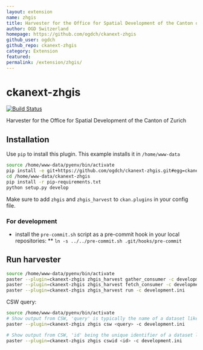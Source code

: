 ```yaml
---
layout: extension
name: zhgis
title: Harvester for the Office for Spatial Development of the Canton of Zurich
author: OGD Switzerland
homepage: https://github.com/ogdch/ckanext-zhgis
github_user: ogdch
github_repo: ckanext-zhgis
category: Extension
featured: 
permalink: /extension/zhgis/
---
```



ckanext-zhgis
=============

[![Build Status](https://travis-ci.org/ogdch/ckanext-zhgis.png?branch=develop)](https://travis-ci.org/ogdch/ckanext-zhgis)

Harvester for the Office for Spatial Development of the Canton of Zurich

## Installation

Use `pip` to install this plugin. This example installs it in `/home/www-data`

```bash
source /home/www-data/pyenv/bin/activate
pip install -e git+https://github.com/ogdch/ckanext-zhgis.git#egg=ckanext-zhgis --src /home/www-data
cd /home/www-data/ckanext-zhgis
pip install -r pip-requirements.txt
python setup.py develop
```

Make sure to add `zhgis` and `zhgis_harvest` to `ckan.plugins` in your config file.

### For development
* install the `pre-commit.sh` script as a pre-commit hook in your local repositories:
** `ln -s ../../pre-commit.sh .git/hooks/pre-commit`

## Run harvester

```bash
source /home/www-data/pyenv/bin/activate
paster --plugin=ckanext-zhgis zhgis_harvest gather_consumer -c development.ini &
paster --plugin=ckanext-zhgis zhgis_harvest fetch_consumer -c development.ini &
paster --plugin=ckanext-zhgis zhgis_harvest run -c development.ini
```

CSW query:

```bash
source /home/www-data/pyenv/bin/activate
# Show output from CSW, 'query' is typically the name of a dataset like 'swissboundaries3D'
paster --plugin=ckanext-zhgis zhgis csw <query> -c development.ini

# Show output from CSW, 'id' being the unique identifier of a dataset like 'b3bd50ae-b026-40a0-8b39-1cbcd4c4ac98'
paster --plugin=ckanext-zhgis zhgis cswid <id> -c development.ini
```

